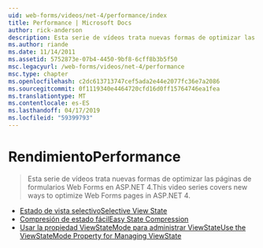 ```yaml
---
uid: web-forms/videos/net-4/performance/index
title: Performance | Microsoft Docs
author: rick-anderson
description: Esta serie de vídeos trata nuevas formas de optimizar las páginas de formularios Web Forms en ASP.NET 4.
ms.author: riande
ms.date: 11/14/2011
ms.assetid: 5752873e-07b4-4450-9bf8-6cff8b3b5f50
msc.legacyurl: /web-forms/videos/net-4/performance
msc.type: chapter
ms.openlocfilehash: c2dc613713747cef5ada2e44e2077fc36e7a2086
ms.sourcegitcommit: 0f1119340e4464720cfd16d0ff15764746ea1fea
ms.translationtype: MT
ms.contentlocale: es-ES
ms.lasthandoff: 04/17/2019
ms.locfileid: "59399793"
---
```

# <a name="performance"></a><span data-ttu-id="6cc6a-103">Rendimiento</span><span class="sxs-lookup"><span data-stu-id="6cc6a-103">Performance</span></span>

> <span data-ttu-id="6cc6a-104">Esta serie de vídeos trata nuevas formas de optimizar las páginas de formularios Web Forms en ASP.NET 4.</span><span class="sxs-lookup"><span data-stu-id="6cc6a-104">This video series covers new ways to optimize Web Forms pages in ASP.NET 4.</span></span>


- [<span data-ttu-id="6cc6a-105">Estado de vista selectivo</span><span class="sxs-lookup"><span data-stu-id="6cc6a-105">Selective View State</span></span>](aspnet-4-quick-hit-selective-view-state.md)
- [<span data-ttu-id="6cc6a-106">Compresión de estado fácil</span><span class="sxs-lookup"><span data-stu-id="6cc6a-106">Easy State Compression</span></span>](aspnet-4-quick-hit-easy-state-compression.md)
- [<span data-ttu-id="6cc6a-107">Usar la propiedad ViewStateMode para administrar ViewState</span><span class="sxs-lookup"><span data-stu-id="6cc6a-107">Use the ViewStateMode Property for Managing ViewState</span></span>](how-do-i-use-the-viewstatemode-property-for-managing-viewstate.md)
